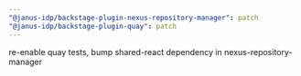 ```yaml
---
"@janus-idp/backstage-plugin-nexus-repository-manager": patch
"@janus-idp/backstage-plugin-quay": patch
---
```


re-enable quay tests, bump shared-react dependency in nexus-repository-manager
